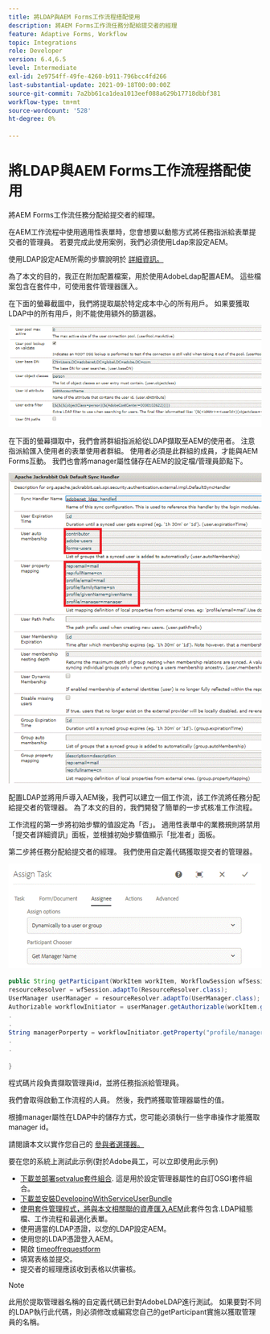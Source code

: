 ```yaml
---
title: 將LDAP與AEM Forms工作流程搭配使用
description: 將AEM Forms工作流任務分配給提交者的經理
feature: Adaptive Forms, Workflow
topic: Integrations
role: Developer
version: 6.4,6.5
level: Intermediate
exl-id: 2e9754ff-49fe-4260-b911-796bcc4fd266
last-substantial-update: 2021-09-18T00:00:00Z
source-git-commit: 7a2bb61ca1dea1013eef088a629b17718dbbf381
workflow-type: tm+mt
source-wordcount: '528'
ht-degree: 0%

---
```


# 將LDAP與AEM Forms工作流程搭配使用

將AEM Forms工作流任務分配給提交者的經理。

在AEM工作流程中使用適用性表單時，您會想要以動態方式將任務指派給表單提交者的管理員。 若要完成此使用案例，我們必須使用Ldap來設定AEM。

使用LDAP設定AEM所需的步驟說明於 [詳細資訊。](https://helpx.adobe.com/experience-manager/6-5/sites/administering/using/ldap-config.html)

為了本文的目的，我正在附加配置檔案，用於使用AdobeLdap配置AEM。 這些檔案包含在套件中，可使用套件管理器匯入。

在下面的螢幕截圖中，我們將提取屬於特定成本中心的所有用戶。 如果要獲取LDAP中的所有用戶，則不能使用額外的篩選器。

![LDAP配置](assets/costcenterldap.gif)

在下面的螢幕擷取中，我們會將群組指派給從LDAP擷取至AEM的使用者。 注意指派給匯入使用者的表單使用者群組。 使用者必須是此群組的成員，才能與AEM Forms互動。 我們也會將manager屬性儲存在AEM的設定檔/管理員節點下。

![辛錢德勒](assets/synchandler.gif)

配置LDAP並將用戶導入AEM後，我們可以建立一個工作流，該工作流將任務分配給提交者的管理器。 為了本文的目的，我們開發了簡單的一步式核准工作流程。

工作流程的第一步將初始步驟的值設定為「否」。 適用性表單中的業務規則將禁用「提交者詳細資訊」面板，並根據初始步驟值顯示「批准者」面板。

第二步將任務分配給提交者的經理。 我們使用自定義代碼獲取提交者的管理器。

![分派工作](assets/assigntask.gif)

```java
public String getParticipant(WorkItem workItem, WorkflowSession wfSession, MetaDataMap arg2) throws WorkflowException{
resourceResolver = wfSession.adaptTo(ResourceResolver.class);
UserManager userManager = resourceResolver.adaptTo(UserManager.class);
Authorizable workflowInitiator = userManager.getAuthorizable(workItem.getWorkflow().getInitiator());
.
.
String managerPorperty = workflowInitiator.getProperty("profile/manager")[0].getString();
.
.

}
```

程式碼片段負責擷取管理員id，並將任務指派給管理員。

我們會取得啟動工作流程的人員。 然後，我們將獲取管理器屬性的值。

根據manager屬性在LDAP中的儲存方式，您可能必須執行一些字串操作才能獲取manager id。

請閱讀本文以實作您自己的 [  參與者選擇器。](https://helpx.adobe.com/experience-manager/using/dynamic-steps.html)

要在您的系統上測試此示例(對於Adobe員工，可以立即使用此示例)

* [下載並部署setvalue套件組合](/help/forms/assets/common-osgi-bundles/SetValueApp.core-1.0-SNAPSHOT.jar). 這是用於設定管理器屬性的自訂OSGI套件組合。
* [下載並安裝DevelopingWithServiceUserBundle](/help/forms/assets/common-osgi-bundles/DevelopingWithServiceUser.jar)
* [使用套件管理程式，將與本文相關聯的資產匯入AEM](assets/aem-forms-ldap.zip)此套件包含.LDAP組態檔、工作流程和最適化表單。
* 使用適當的LDAP憑證，以您的LDAP設定AEM。
* 使用您的LDAP憑證登入AEM。
* 開啟 [timeoffrequestform](http://localhost:4502/content/dam/formsanddocuments/helpx/timeoffrequestform/jcr:content?wcmmode=disabled)
* 填寫表格並提交。
* 提交者的經理應該收到表格以供審核。

>[!NOTE]
>
>此用於提取管理器名稱的自定義代碼已針對AdobeLDAP進行測試。 如果要對不同的LDAP執行此代碼，則必須修改或編寫您自己的getParticipant實施以獲取管理員的名稱。
